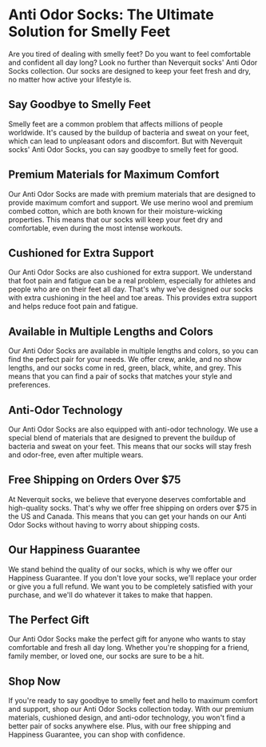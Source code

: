 # Anti Odor Socks: The Ultimate Solution for Smelly Feet

Are you tired of dealing with smelly feet? Do you want to feel comfortable and confident all day long? Look no further than Neverquit socks' Anti Odor Socks collection. Our socks are designed to keep your feet fresh and dry, no matter how active your lifestyle is.

## Say Goodbye to Smelly Feet

Smelly feet are a common problem that affects millions of people worldwide. It's caused by the buildup of bacteria and sweat on your feet, which can lead to unpleasant odors and discomfort. But with Neverquit socks' Anti Odor Socks, you can say goodbye to smelly feet for good.

## Premium Materials for Maximum Comfort

Our Anti Odor Socks are made with premium materials that are designed to provide maximum comfort and support. We use merino wool and premium combed cotton, which are both known for their moisture-wicking properties. This means that our socks will keep your feet dry and comfortable, even during the most intense workouts.

## Cushioned for Extra Support

Our Anti Odor Socks are also cushioned for extra support. We understand that foot pain and fatigue can be a real problem, especially for athletes and people who are on their feet all day. That's why we've designed our socks with extra cushioning in the heel and toe areas. This provides extra support and helps reduce foot pain and fatigue.

## Available in Multiple Lengths and Colors

Our Anti Odor Socks are available in multiple lengths and colors, so you can find the perfect pair for your needs. We offer crew, ankle, and no show lengths, and our socks come in red, green, black, white, and grey. This means that you can find a pair of socks that matches your style and preferences.

## Anti-Odor Technology

Our Anti Odor Socks are also equipped with anti-odor technology. We use a special blend of materials that are designed to prevent the buildup of bacteria and sweat on your feet. This means that our socks will stay fresh and odor-free, even after multiple wears.

## Free Shipping on Orders Over $75

At Neverquit socks, we believe that everyone deserves comfortable and high-quality socks. That's why we offer free shipping on orders over $75 in the US and Canada. This means that you can get your hands on our Anti Odor Socks without having to worry about shipping costs.

## Our Happiness Guarantee

We stand behind the quality of our socks, which is why we offer our Happiness Guarantee. If you don't love your socks, we'll replace your order or give you a full refund. We want you to be completely satisfied with your purchase, and we'll do whatever it takes to make that happen.

## The Perfect Gift

Our Anti Odor Socks make the perfect gift for anyone who wants to stay comfortable and fresh all day long. Whether you're shopping for a friend, family member, or loved one, our socks are sure to be a hit.

## Shop Now

If you're ready to say goodbye to smelly feet and hello to maximum comfort and support, shop our Anti Odor Socks collection today. With our premium materials, cushioned design, and anti-odor technology, you won't find a better pair of socks anywhere else. Plus, with our free shipping and Happiness Guarantee, you can shop with confidence.